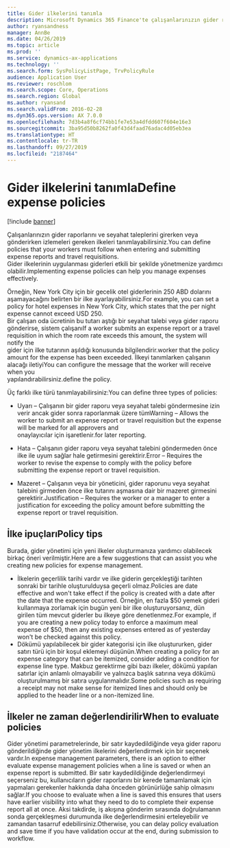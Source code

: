 ```yaml
---
title: Gider ilkelerini tanımla
description: Microsoft Dynamics 365 Finance'te çalışanlarınızın gider raporlarını ve seyahat taleplerini girerken veya gönderirken izlemeleri gereken gider ilkeleri tanımlayabilirsiniz.
author: ryansandness
manager: AnnBe
ms.date: 04/26/2019
ms.topic: article
ms.prod: ''
ms.service: dynamics-ax-applications
ms.technology: ''
ms.search.form: SysPolicyListPage, TrvPolicyRule
audience: Application User
ms.reviewer: roschlom
ms.search.scope: Core, Operations
ms.search.region: Global
ms.author: ryansand
ms.search.validFrom: 2016-02-28
ms.dyn365.ops.version: AX 7.0.0
ms.openlocfilehash: 7d3b4a8f6cf74bb1fe7e53a4dfdd607f604e16e3
ms.sourcegitcommit: 3ba95d50b8262fa0f43d4faad76adac4d05eb3ea
ms.translationtype: HT
ms.contentlocale: tr-TR
ms.lasthandoff: 09/27/2019
ms.locfileid: "2187464"
---
```

# <a name="define-expense-policies"></a><span data-ttu-id="e004d-103">Gider ilkelerini tanımla</span><span class="sxs-lookup"><span data-stu-id="e004d-103">Define expense policies</span></span>

[!include [banner](../includes/banner.md)]

<span data-ttu-id="e004d-104">Çalışanlarınızın gider raporlarını ve seyahat taleplerini girerken veya gönderirken izlemeleri gereken ilkeleri tanımlayabilirsiniz.</span><span class="sxs-lookup"><span data-stu-id="e004d-104">You can define policies that your workers must follow when entering and submitting expense reports and travel requisitions.</span></span>         
<span data-ttu-id="e004d-105">Gider ilkelerinin uygulanması giderleri etkili bir şekilde yönetmenize yardımcı olabilir.</span><span class="sxs-lookup"><span data-stu-id="e004d-105">Implementing expense policies can help you manage expenses effectively.</span></span>         

<span data-ttu-id="e004d-106">Örneğin, New York City için bir gecelik otel giderlerinin 250 ABD dolarını aşamayacağını belirten bir ilke ayarlayabilirsiniz.</span><span class="sxs-lookup"><span data-stu-id="e004d-106">For example, you can set a policy for hotel expenses in New York City, which states that the per night expense cannot exceed USD 250.</span></span>       
<span data-ttu-id="e004d-107">Bir çalışan oda ücretinin bu tutarı aştığı bir seyahat talebi veya gider raporu gönderirse, sistem çalışanı</span><span class="sxs-lookup"><span data-stu-id="e004d-107">If a worker submits an expense report or a travel requisition in which the room rate exceeds this amount, the system will notify the</span></span>        
<span data-ttu-id="e004d-108">gider için ilke tutarının aşıldığı konusunda bilgilendirir.</span><span class="sxs-lookup"><span data-stu-id="e004d-108">worker that the policy amount for the expense has been exceeded.</span></span> <span data-ttu-id="e004d-109">İlkeyi tanımlarken çalışanın alacağı iletiyi</span><span class="sxs-lookup"><span data-stu-id="e004d-109">You can configure the message that the worker will receive when you</span></span>        
<span data-ttu-id="e004d-110">yapılandırabilirsiniz.</span><span class="sxs-lookup"><span data-stu-id="e004d-110">define the policy.</span></span>      
        
<span data-ttu-id="e004d-111">Üç farklı ilke türü tanımlayabilirsiniz:</span><span class="sxs-lookup"><span data-stu-id="e004d-111">You can define three types of policies:</span></span>         
        
- <span data-ttu-id="e004d-112">Uyarı – Çalışanın bir gider raporu veya seyahat talebi göndermesine izin verir ancak gider sonra raporlanmak üzere tüm</span><span class="sxs-lookup"><span data-stu-id="e004d-112">Warning – Allows the worker to submit an expense report or travel requisition but the expense will be marked for all approvers and</span></span>        
  <span data-ttu-id="e004d-113">onaylayıcılar için işaretlenir.</span><span class="sxs-lookup"><span data-stu-id="e004d-113">for later reporting.</span></span>        

- <span data-ttu-id="e004d-114">Hata – Çalışanın gider raporu veya seyahat talebini göndermeden önce ilke ile uyum sağlar hale getirmesini gerektirir.</span><span class="sxs-lookup"><span data-stu-id="e004d-114">Error – Requires the worker to revise the expense to comply with the policy before submitting the expense report or travel requisition.</span></span>       
 
 - <span data-ttu-id="e004d-115">Mazeret – Çalışanın veya bir yöneticini, gider raporunu veya seyahat talebini girmeden önce ilke tutarını aşmasına dair bir mazeret girmesini gerektirir.</span><span class="sxs-lookup"><span data-stu-id="e004d-115">Justification – Requires the worker or a manager to enter a justification for exceeding the policy amount before submitting the expense report or travel requisition.</span></span>        

## <a name="policy-tips"></a><span data-ttu-id="e004d-116">İlke ipuçları</span><span class="sxs-lookup"><span data-stu-id="e004d-116">Policy tips</span></span>
<span data-ttu-id="e004d-117">Burada, gider yönetimi için yeni ilkeler oluşturmanıza yardımcı olabilecek birkaç öneri verilmiştir.</span><span class="sxs-lookup"><span data-stu-id="e004d-117">Here are a few suggestions that can assist you whe creating new policies for expense management.</span></span> 
* <span data-ttu-id="e004d-118">İlkelerin geçerlilik tarihi vardır ve ilke giderin gerçekleştiği tarihten sonraki bir tarihle oluşturulduysa geçerli olmaz.</span><span class="sxs-lookup"><span data-stu-id="e004d-118">Policies are date effective and won't take effect if the policy is created with a date after the date that the expense occurred.</span></span> <span data-ttu-id="e004d-119">Örneğin, en fazla $50 yemek gideri kullanmaya zorlamak için bugün yeni bir ilke oluşturuyorsanız, dün girilen tüm mevcut giderler bu ilkeye göre denetlenmez.</span><span class="sxs-lookup"><span data-stu-id="e004d-119">For example, if you are creating a new policy today to enforce a maximum meal expense of $50, then any existing expenses entered as of yesterday won't be checked against this policy.</span></span>
* <span data-ttu-id="e004d-120">Dökümü yapılabilecek bir gider kategorisi için ilke oluştururken, gider satırı türü için bir koşul eklemeyi düşünün.</span><span class="sxs-lookup"><span data-stu-id="e004d-120">When creating a policy for an expense category that can be itemized, consider adding a condition for expense line type.</span></span> <span data-ttu-id="e004d-121">Makbuz gerektirme gibi bazı ilkeler, dökümü yapılan satırlar için anlamlı olmayabilir ve yalnızca başlık satırına veya dökümü oluşturulmamış bir satıra uygulanmalıdır.</span><span class="sxs-lookup"><span data-stu-id="e004d-121">Some policies such as requiring a receipt may not make sense for itemized lines and should only be applied to the header line or a non-itemized line.</span></span> 

## <a name="when-to-evaluate-policies"></a><span data-ttu-id="e004d-122">İlkeler ne zaman değerlendirilir</span><span class="sxs-lookup"><span data-stu-id="e004d-122">When to evaluate policies</span></span>

<span data-ttu-id="e004d-123">Gider yönetimi parametrelerinde, bir satır kaydedildiğinde veya gider raporu gönderildiğinde gider yönetim ilkelerini değerlendirmek için bir seçenek vardır.</span><span class="sxs-lookup"><span data-stu-id="e004d-123">In expense management parameters, there is an option to either evaluate expense management policies when a line is saved or when an expense report is submitted.</span></span> <span data-ttu-id="e004d-124">Bir satır kaydedildiğinde değerlendirmeyi seçerseniz bu, kullanıcıların gider raporlarını bir kerede tamamlamak için yapmaları gerekenler hakkında daha önceden görünürlüğe sahip olmasını sağlar.</span><span class="sxs-lookup"><span data-stu-id="e004d-124">If you choose to evaluate when a line is saved this ensures that users have earlier visibility into what they need to do to complete their expense report all at once.</span></span> <span data-ttu-id="e004d-125">Aksi takdirde, iş akışına gönderim sırasında doğrulamanın sonda gerçekleşmesi durumunda ilke değerlendirmesini erteleyebilir ve zamandan tasarruf edebilirsiniz.</span><span class="sxs-lookup"><span data-stu-id="e004d-125">Otherwise, you can delay policy evaluation and save time if you have validation occur at the end, during submission to workflow.</span></span>
